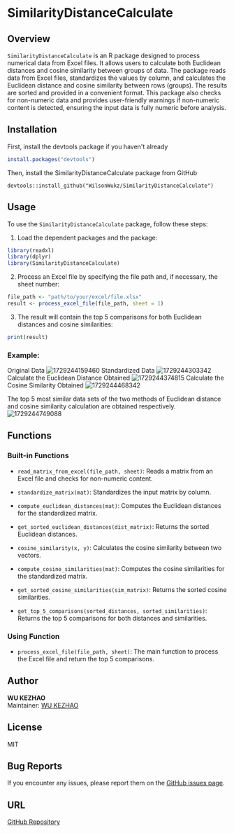 # SimilarityDistanceCalculate

## Overview
`SimilarityDistanceCalculate` is an R package designed to process numerical data from Excel files. It allows users to calculate both Euclidean distances and cosine similarity between groups of data. The package reads data from Excel files, standardizes the values by column, and calculates the Euclidean distance and cosine similarity between rows (groups). The results are sorted and provided in a convenient format. This package also checks for non-numeric data and provides user-friendly warnings if non-numeric content is detected, ensuring the input data is fully numeric before analysis.

## Installation
First, install the devtools package if you haven't already
```R
install.packages("devtools")
```
Then, install the SimilarityDistanceCalculate package from GitHub
```
devtools::install_github("WilsonWukz/SimilarityDistanceCalculate")
```

## Usage

To use the `SimilarityDistanceCalculate` package, follow these steps:

1. Load the dependent packages and the package:

```R
library(readxl)
library(dplyr)
library(SimilarityDistanceCalculate)
```

2. Process an Excel file by specifying the file path and, if necessary, the sheet number:

```R
file_path <- "path/to/your/excel/file.xlsx"
result <- process_excel_file(file_path, sheet = 1)
```

3. The result will contain the top 5 comparisons for both Euclidean distances and cosine similarities:

```R
print(result)
```
### Example: 
Original Data
![1729244159460](https://github.com/user-attachments/assets/08739565-aefa-4641-8064-c8b76b452ffa)
Standardized Data
![1729244303342](https://github.com/user-attachments/assets/62a7ad73-841a-4baa-82b5-148e44ec3271)
Calculate the Euclidean Distance Obtained
![1729244374815](https://github.com/user-attachments/assets/c6ca711f-5de0-4e2f-bcdb-2d10b3a3bf0d)
Calculate the Cosine Similarity Obtained
![1729244468342](https://github.com/user-attachments/assets/9d3a156c-df5c-44c5-aef4-7e4c8e547226)

The top 5 most similar data sets of the two methods of Euclidean distance and cosine similarity calculation are obtained respectively.
![1729244749088](https://github.com/user-attachments/assets/4f344b24-2e53-4d9a-a0e3-bd21dea3d20a)


## Functions
### Built-in Functions
- `read_matrix_from_excel(file_path, sheet)`: Reads a matrix from an Excel file and checks for non-numeric content.
  
- `standardize_matrix(mat)`: Standardizes the input matrix by column.

- `compute_euclidean_distances(mat)`: Computes the Euclidean distances for the standardized matrix.

- `get_sorted_euclidean_distances(dist_matrix)`: Returns the sorted Euclidean distances.

- `cosine_similarity(x, y)`: Calculates the cosine similarity between two vectors.

- `compute_cosine_similarities(mat)`: Computes the cosine similarities for the standardized matrix.

- `get_sorted_cosine_similarities(sim_matrix)`: Returns the sorted cosine similarities.

- `get_top_5_comparisons(sorted_distances, sorted_similarities)`: Returns the top 5 comparisons for both distances and similarities.

### Using Function
- `process_excel_file(file_path, sheet)`: The main function to process the Excel file and return the top 5 comparisons.

## Author
**WU KEZHAO**  
Maintainer: [WU KEZHAO](mailto:wilsonkwu@gmail.com)

## License
MIT

## Bug Reports
If you encounter any issues, please report them on the [GitHub issues page](https://github.com/WilsonWukz/SimilarityDistanceCalculate/issues).

## URL
[GitHub Repository](https://github.com/WilsonWukz/SimilarityDistanceCalculate)

